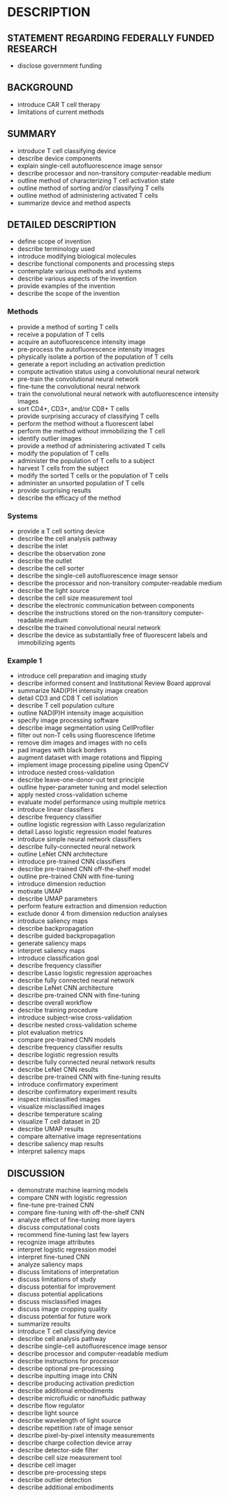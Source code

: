 # DESCRIPTION

## STATEMENT REGARDING FEDERALLY FUNDED RESEARCH

- disclose government funding

## BACKGROUND

- introduce CAR T cell therapy
- limitations of current methods

## SUMMARY

- introduce T cell classifying device
- describe device components
- explain single-cell autofluorescence image sensor
- describe processor and non-transitory computer-readable medium
- outline method of characterizing T cell activation state
- outline method of sorting and/or classifying T cells
- outline method of administering activated T cells
- summarize device and method aspects

## DETAILED DESCRIPTION

- define scope of invention
- describe terminology used
- introduce modifying biological molecules
- describe functional components and processing steps
- contemplate various methods and systems
- describe various aspects of the invention
- provide examples of the invention
- describe the scope of the invention

### Methods

- provide a method of sorting T cells
- receive a population of T cells
- acquire an autofluorescence intensity image
- pre-process the autofluorescence intensity images
- physically isolate a portion of the population of T cells
- generate a report including an activation prediction
- compute activation status using a convolutional neural network
- pre-train the convolutional neural network
- fine-tune the convolutional neural network
- train the convolutional neural network with autofluorescence intensity images
- sort CD4+, CD3+, and/or CD8+ T cells
- provide surprising accuracy of classifying T cells
- perform the method without a fluorescent label
- perform the method without immobilizing the T cell
- identify outlier images
- provide a method of administering activated T cells
- modify the population of T cells
- administer the population of T cells to a subject
- harvest T cells from the subject
- modify the sorted T cells or the population of T cells
- administer an unsorted population of T cells
- provide surprising results
- describe the efficacy of the method

### Systems

- provide a T cell sorting device
- describe the cell analysis pathway
- describe the inlet
- describe the observation zone
- describe the outlet
- describe the cell sorter
- describe the single-cell autofluorescence image sensor
- describe the processor and non-transitory computer-readable medium
- describe the light source
- describe the cell size measurement tool
- describe the electronic communication between components
- describe the instructions stored on the non-transitory computer-readable medium
- describe the trained convolutional neural network
- describe the device as substantially free of fluorescent labels and immobilizing agents

### Example 1

- introduce cell preparation and imaging study
- describe informed consent and Institutional Review Board approval
- summarize NAD(P)H intensity image creation
- detail CD3 and CD8 T cell isolation
- describe T cell population culture
- outline NAD(P)H intensity image acquisition
- specify image processing software
- describe image segmentation using CellProfiler
- filter out non-T cells using fluorescence lifetime
- remove dim images and images with no cells
- pad images with black borders
- augment dataset with image rotations and flipping
- implement image processing pipeline using OpenCV
- introduce nested cross-validation
- describe leave-one-donor-out test principle
- outline hyper-parameter tuning and model selection
- apply nested cross-validation scheme
- evaluate model performance using multiple metrics
- introduce linear classifiers
- describe frequency classifier
- outline logistic regression with Lasso regularization
- detail Lasso logistic regression model features
- introduce simple neural network classifiers
- describe fully-connected neural network
- outline LeNet CNN architecture
- introduce pre-trained CNN classifiers
- describe pre-trained CNN off-the-shelf model
- outline pre-trained CNN with fine-tuning
- introduce dimension reduction
- motivate UMAP
- describe UMAP parameters
- perform feature extraction and dimension reduction
- exclude donor 4 from dimension reduction analyses
- introduce saliency maps
- describe backpropagation
- describe guided backpropagation
- generate saliency maps
- interpret saliency maps
- introduce classification goal
- describe frequency classifier
- describe Lasso logistic regression approaches
- describe fully connected neural network
- describe LeNet CNN architecture
- describe pre-trained CNN with fine-tuning
- describe overall workflow
- describe training procedure
- introduce subject-wise cross-validation
- describe nested cross-validation scheme
- plot evaluation metrics
- compare pre-trained CNN models
- describe frequency classifier results
- describe logistic regression results
- describe fully connected neural network results
- describe LeNet CNN results
- describe pre-trained CNN with fine-tuning results
- introduce confirmatory experiment
- describe confirmatory experiment results
- inspect misclassified images
- visualize misclassified images
- describe temperature scaling
- visualize T cell dataset in 2D
- describe UMAP results
- compare alternative image representations
- describe saliency map results
- interpret saliency maps

## DISCUSSION

- demonstrate machine learning models
- compare CNN with logistic regression
- fine-tune pre-trained CNN
- compare fine-tuning with off-the-shelf CNN
- analyze effect of fine-tuning more layers
- discuss computational costs
- recommend fine-tuning last few layers
- recognize image attributes
- interpret logistic regression model
- interpret fine-tuned CNN
- analyze saliency maps
- discuss limitations of interpretation
- discuss limitations of study
- discuss potential for improvement
- discuss potential applications
- discuss misclassified images
- discuss image cropping quality
- discuss potential for future work
- summarize results
- introduce T cell classifying device
- describe cell analysis pathway
- describe single-cell autofluorescence image sensor
- describe processor and computer-readable medium
- describe instructions for processor
- describe optional pre-processing
- describe inputting image into CNN
- describe producing activation prediction
- describe additional embodiments
- describe microfluidic or nanofluidic pathway
- describe flow regulator
- describe light source
- describe wavelength of light source
- describe repetition rate of image sensor
- describe pixel-by-pixel intensity measurements
- describe charge collection device array
- describe detector-side filter
- describe cell size measurement tool
- describe cell imager
- describe pre-processing steps
- describe outlier detection
- describe additional embodiments

